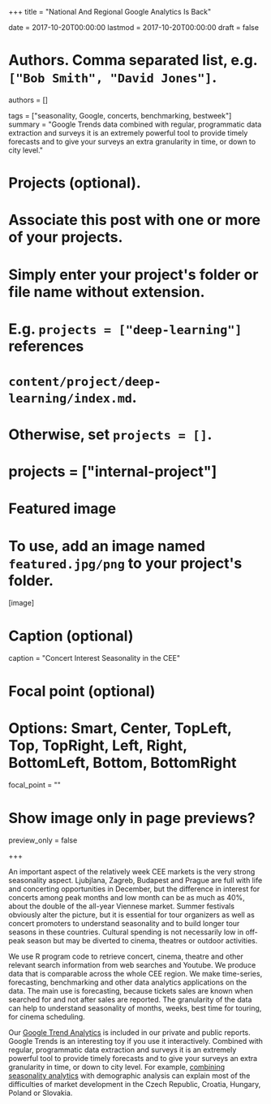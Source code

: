 +++
title = "National And Regional Google Analytics Is Back"

date = 2017-10-20T00:00:00
lastmod = 2017-10-20T00:00:00
draft = false

# Authors. Comma separated list, e.g. `["Bob Smith", "David Jones"]`.
authors = []

tags = ["seasonality, Google, concerts, benchmarking, bestweek"]
summary = "Google Trends data combined with regular, programmatic data extraction and surveys it is an extremely powerful tool to provide timely forecasts and to give your surveys an extra granularity in time, or down to city level."

# Projects (optional).
#   Associate this post with one or more of your projects.
#   Simply enter your project's folder or file name without extension.
#   E.g. `projects = ["deep-learning"]` references 
#   `content/project/deep-learning/index.md`.
#   Otherwise, set `projects = []`.
# projects = ["internal-project"]

# Featured image
# To use, add an image named `featured.jpg/png` to your project's folder. 
[image]
  # Caption (optional)
  caption = "Concert Interest Seasonality in the CEE"

  # Focal point (optional)
  # Options: Smart, Center, TopLeft, Top, TopRight, Left, Right, BottomLeft, Bottom, BottomRight
  focal_point = ""

  # Show image only in page previews?
  preview_only = false

+++

An important aspect of the relatively week CEE markets is the very strong seasonality aspect.  Ljubjlana, Zagreb, Budapest and Prague are full with life and concerting opportunities in December, but the difference in interest for concerts among peak months and low month can be as much as 40%, about the double of the all-year Viennese market.  Summer festivals obviously alter the picture, but it is essential for tour organizers as well as concert promoters to understand seasonality and to build longer tour seasons in these countries.  Cultural spending is not necessarily low in off-peak season but may be diverted to cinema, theatres or outdoor activities.

We use R program code to retrieve concert, cinema, theatre and other relevant search information from web searches and Youtube.  We produce data that is comparable across the whole CEE region. We make time-series, forecasting, benchmarking and other data analytics applications on the data. The main use is forecasting, because tickets sales are known when searched for and not after sales are reported. The granularity of the data can help to understand seasonality of months, weeks, best time for touring, for cinema scheduling.

Our [Google Trend Analytics](https://trends.google.com/trends/) is included in our private and public reports.  Google Trends is an interesting toy if you use it interactively.  Combined with regular, programmatic data extraction and surveys it is an extremely powerful tool to provide timely forecasts and to give your surveys an extra granularity in time, or down to city level.  For example, [combining seasonality analytics](http://www.ceemid.eu/music/comparing-the-demography-of-live-audiences/) with demographic analysis can explain most of the difficulties of market development in the Czech Republic, Croatia, Hungary, Poland or Slovakia.
